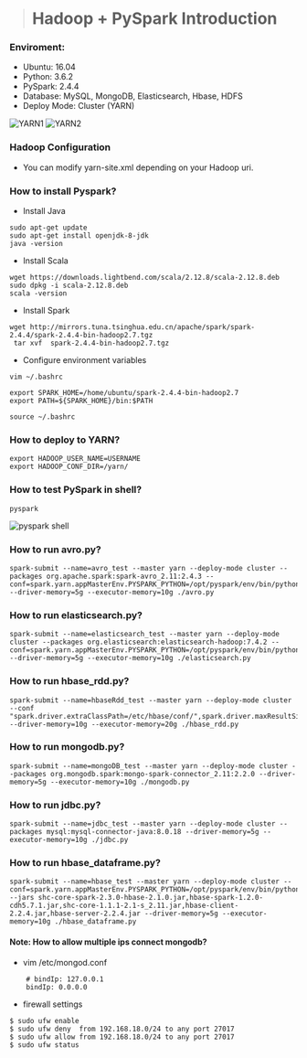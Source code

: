 ># Hadoop + PySpark Introduction  
### Enviroment:
* Ubuntu: 16.04 
* Python: 3.6.2
* PySpark: 2.4.4
* Database: MySQL, MongoDB, Elasticsearch, Hbase, HDFS
* Deploy Mode: Cluster (YARN)

![YARN1](https://img.onl/1rDJdy)
![YARN2](https://img.onl/OVs21C)

### Hadoop Configuration
* You can modify yarn-site.xml depending on your Hadoop uri.

### How to install Pyspark?
* Install Java
```
sudo apt-get update
sudo apt-get install openjdk-8-jdk
java -version
```

* Install Scala
```
wget https://downloads.lightbend.com/scala/2.12.8/scala-2.12.8.deb
sudo dpkg -i scala-2.12.8.deb
scala -version
```

* Install Spark
```
wget http://mirrors.tuna.tsinghua.edu.cn/apache/spark/spark-2.4.4/spark-2.4.4-bin-hadoop2.7.tgz 
 tar xvf  spark-2.4.4-bin-hadoop2.7.tgz
```

* Configure environment variables
```
vim ~/.bashrc
```
```
export SPARK_HOME=/home/ubuntu/spark-2.4.4-bin-hadoop2.7
export PATH=${SPARK_HOME}/bin:$PATH
```
```
source ~/.bashrc
```

### How to deploy to YARN?
```
export HADOOP_USER_NAME=USERNAME
export HADOOP_CONF_DIR=/yarn/
```

### How to test PySpark in shell?
```
pyspark
```
![pyspark shell](https://img.onl/HyByD5)

### How to run avro.py?
```
spark-submit --name=avro_test --master yarn --deploy-mode cluster --packages org.apache.spark:spark-avro_2.11:2.4.3 --conf=spark.yarn.appMasterEnv.PYSPARK_PYTHON=/opt/pyspark/env/bin/python --driver-memory=5g --executor-memory=10g ./avro.py 
```


### How to run elasticsearch.py?
```
spark-submit --name=elasticsearch_test --master yarn --deploy-mode cluster --packages org.elasticsearch:elasticsearch-hadoop:7.4.2 --conf=spark.yarn.appMasterEnv.PYSPARK_PYTHON=/opt/pyspark/env/bin/python  --driver-memory=5g --executor-memory=10g ./elasticsearch.py 
```

### How to run hbase_rdd.py?
```
spark-submit --name=hbaseRdd_test --master yarn --deploy-mode cluster --conf "spark.driver.extraClassPath=/etc/hbase/conf/",spark.driver.maxResultSize=4g --driver-memory=10g --executor-memory=20g ./hbase_rdd.py 
```

### How to run mongodb.py?
```
spark-submit --name=mongoDB_test --master yarn --deploy-mode cluster --packages org.mongodb.spark:mongo-spark-connector_2.11:2.2.0 --driver-memory=5g --executor-memory=10g ./mongodb.py 
```

### How to run jdbc.py?
```
spark-submit --name=jdbc_test --master yarn --deploy-mode cluster --packages mysql:mysql-connector-java:8.0.18 --driver-memory=5g --executor-memory=10g ./jdbc.py 
```

### How to run hbase_dataframe.py?
```
spark-submit --name=hbase_test --master yarn --deploy-mode cluster --conf=spark.yarn.appMasterEnv.PYSPARK_PYTHON=/opt/pyspark/env/bin/python --jars shc-core-spark-2.3.0-hbase-2.1.0.jar,hbase-spark-1.2.0-cdh5.7.1.jar,shc-core-1.1.1-2.1-s_2.11.jar,hbase-client-2.2.4.jar,hbase-server-2.2.4.jar --driver-memory=5g --executor-memory=10g ./hbase_dataframe.py
```

#### Note: How to allow multiple ips connect mongodb?

* vim /etc/mongod.conf
```
    # bindIp: 127.0.0.1
    bindIp: 0.0.0.0  
```

* firewall settings
```
$ sudo ufw enable
$ sudo ufw deny  from 192.168.18.0/24 to any port 27017
$ sudo ufw allow from 192.168.18.0/24 to any port 27017
$ sudo ufw status
```
